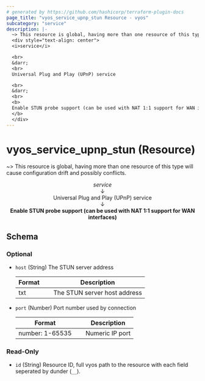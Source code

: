 ```yaml
---
# generated by https://github.com/hashicorp/terraform-plugin-docs
page_title: "vyos_service_upnp_stun Resource - vyos"
subcategory: "service"
description: |-
  ~> This resource is global, having more than one resource of this type will cause configuration drift and possibly conflicts.
  <div style="text-align: center">
  <i>service</i>

  <br>
  &darr;
  <br>
  Universal Plug and Play (UPnP) service

  <br>
  &darr;
  <br>
  <b>
  Enable STUN probe support (can be used with NAT 1:1 support for WAN interfaces)
  </b>
  </div>
---
```


# vyos_service_upnp_stun (Resource)

~> This resource is global, having more than one resource of this type will cause configuration drift and possibly conflicts.

<div style="text-align: center">
<i>service</i>

<br>
&darr;
<br>
Universal Plug and Play (UPnP) service

<br>
&darr;
<br>
<b>
Enable STUN probe support (can be used with NAT 1:1 support for WAN interfaces)
</b>
</div>



<!-- schema generated by tfplugindocs -->
## Schema

### Optional

- `host` (String) The STUN server address

    |  Format &emsp; | Description  |
    |----------|---------------|
    |  txt  &emsp; |  The STUN server host address  |
- `port` (Number) Port number used by connection

    |  Format &emsp; | Description  |
    |----------|---------------|
    |  number: 1-65535  &emsp; |  Numeric IP port  |

### Read-Only

- `id` (String) Resource ID, full vyos path to the resource with each field seperated by dunder (`__`).
